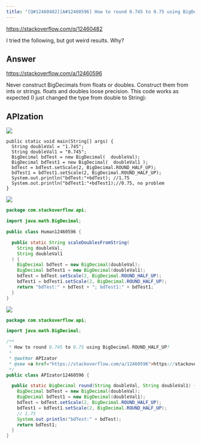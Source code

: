 ```yaml
---
title: "[Q#12460482][A#12460596] How to round 0.745 to 0.75 using BigDecimal.ROUND_HALF_UP?"
---
```


https://stackoverflow.com/q/12460482

I tried the following,
but got weird results. Why?

## Answer

https://stackoverflow.com/a/12460596

Never construct BigDecimals from floats or doubles. Construct them from ints or strings. floats and doubles loose precision.
This code works as expected (I just changed the type from double to String):

## APIzation

<div class="code-3columns-row">

<div class="code-3columns-column">

<div><img src="/stackoverflow.png" /></div>

```plain
public static void main(String[] args) {
  String doubleVal = "1.745";
  String doubleVal1 = "0.745";
  BigDecimal bdTest = new BigDecimal(  doubleVal);
  BigDecimal bdTest1 = new BigDecimal(  doubleVal1 );
  bdTest = bdTest.setScale(2, BigDecimal.ROUND_HALF_UP);
  bdTest1 = bdTest1.setScale(2, BigDecimal.ROUND_HALF_UP);
  System.out.println("bdTest:"+bdTest); //1.75
  System.out.println("bdTest1:"+bdTest1);//0.75, no problem
}
```

</div>

<div class="code-3columns-column">

<div><img src="/human.png" /></div>

```java
package com.stackoverflow.api;

import java.math.BigDecimal;

public class Human12460596 {

  public static String scaleDoublesFromString(
    String doubleVal,
    String doubleVal1
  ) {
    BigDecimal bdTest = new BigDecimal(doubleVal);
    BigDecimal bdTest1 = new BigDecimal(doubleVal1);
    bdTest = bdTest.setScale(2, BigDecimal.ROUND_HALF_UP);
    bdTest1 = bdTest1.setScale(2, BigDecimal.ROUND_HALF_UP);
    return "bdTest:" + bdTest + "; bdTest1:" + bdTest1;
  }
}

```

</div>

<div class="code-3columns-column">

<div><img src="/apizator.png" /></div>

```java
package com.stackoverflow.api;

import java.math.BigDecimal;

/**
 * How to round 0.745 to 0.75 using BigDecimal.ROUND_HALF_UP?
 *
 * @author APIzator
 * @see <a href="https://stackoverflow.com/a/12460596">https://stackoverflow.com/a/12460596</a>
 */
public class APIzator12460596 {

  public static BigDecimal round(String doubleVal, String doubleVal1) {
    BigDecimal bdTest = new BigDecimal(doubleVal);
    BigDecimal bdTest1 = new BigDecimal(doubleVal1);
    bdTest = bdTest.setScale(2, BigDecimal.ROUND_HALF_UP);
    bdTest1 = bdTest1.setScale(2, BigDecimal.ROUND_HALF_UP);
    // 1.75
    System.out.println("bdTest:" + bdTest);
    return bdTest1;
  }
}

```

</div>

</div>
